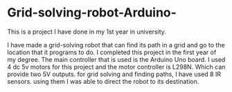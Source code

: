 # Grid-solving-robot-Arduino-
This is a project I have done in my 1st year in university.


I have made a grid-solving robot that can find its path in a grid and go to the location that it programs to do. I completed this project in the first year of my degree. The main controller that is used is the Arduino Uno board.  I used 4 dc 5v motors for this project and the motor controller is  L298N. Which can provide two 5V outputs. for grid solving and finding paths, I have used 8 IR sensors. using them I was able to  direct the robot to its destination.
